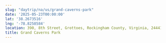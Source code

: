 ```yaml
---
slug: "daytrip/na/us/grand-caverns-park"
date: '2025-05-23T00:00:00'
lat: '38.2673516'
lng: '-78.8258584'
location: 390, 8th Street, Grottoes, Rockingham County, Virginia, 24441, United States
title: Grand Caverns Park
---
```



